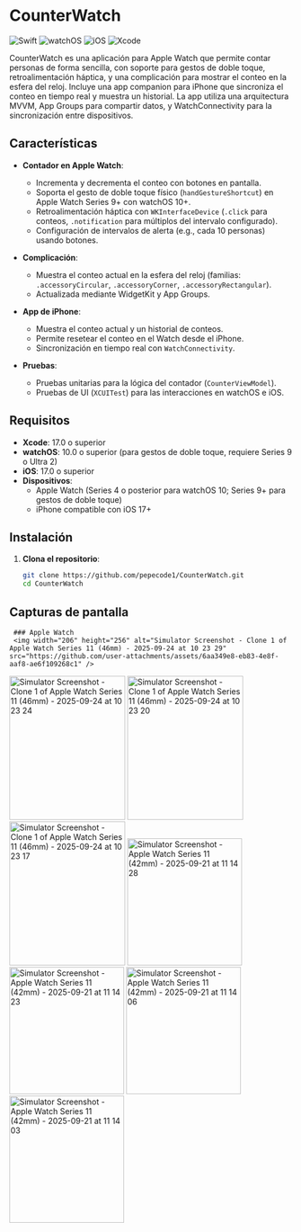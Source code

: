 # CounterWatch

![Swift](https://img.shields.io/badge/Swift-5.9-orange.svg)
![watchOS](https://img.shields.io/badge/watchOS-10.0+-blue.svg)
![iOS](https://img.shields.io/badge/iOS-17.0+-blue.svg)
![Xcode](https://img.shields.io/badge/Xcode-17.0+-green.svg)

CounterWatch es una aplicación para Apple Watch que permite contar personas de forma sencilla, con soporte para gestos de doble toque, retroalimentación háptica, y una complicación para mostrar el conteo en la esfera del reloj. Incluye una app companion para iPhone que sincroniza el conteo en tiempo real y muestra un historial. La app utiliza una arquitectura MVVM, App Groups para compartir datos, y WatchConnectivity para la sincronización entre dispositivos.

## Características

- **Contador en Apple Watch**:
  - Incrementa y decrementa el conteo con botones en pantalla.
  - Soporta el gesto de doble toque físico (`handGestureShortcut`) en Apple Watch Series 9+ con watchOS 10+.
  - Retroalimentación háptica con `WKInterfaceDevice` (`.click` para conteos, `.notification` para múltiplos del intervalo configurado).
  - Configuración de intervalos de alerta (e.g., cada 10 personas) usando botones.

- **Complicación**:
  - Muestra el conteo actual en la esfera del reloj (familias: `.accessoryCircular`, `.accessoryCorner`, `.accessoryRectangular`).
  - Actualizada mediante WidgetKit y App Groups.

- **App de iPhone**:
  - Muestra el conteo actual y un historial de conteos.
  - Permite resetear el conteo en el Watch desde el iPhone.
  - Sincronización en tiempo real con `WatchConnectivity`.

- **Pruebas**:
  - Pruebas unitarias para la lógica del contador (`CounterViewModel`).
  - Pruebas de UI (`XCUITest`) para las interacciones en watchOS e iOS.

## Requisitos

- **Xcode**: 17.0 o superior
- **watchOS**: 10.0 o superior (para gestos de doble toque, requiere Series 9 o Ultra 2)
- **iOS**: 17.0 o superior
- **Dispositivos**:
  - Apple Watch (Series 4 o posterior para watchOS 10; Series 9+ para gestos de doble toque)
  - iPhone compatible con iOS 17+

## Instalación

1. **Clona el repositorio**:
   ```bash
   git clone https://github.com/pepecode1/CounterWatch.git
   cd CounterWatch

 ## Capturas de pantalla
     ### Apple Watch
     <img width="206" height="256" alt="Simulator Screenshot - Clone 1 of Apple Watch Series 11 (46mm) - 2025-09-24 at 10 23 29" src="https://github.com/user-attachments/assets/6aa349e8-eb83-4e8f-aaf8-ae6f109268c1" />
<img width="206" height="256" alt="Simulator Screenshot - Clone 1 of Apple Watch Series 11 (46mm) - 2025-09-24 at 10 23 24" src="https://github.com/user-attachments/assets/27b29306-a1fe-4177-9b35-e1fa9f9ee1e7" />
<img width="206" height="256" alt="Simulator Screenshot - Clone 1 of Apple Watch Series 11 (46mm) - 2025-09-24 at 10 23 20" src="https://github.com/user-attachments/assets/aeba9527-cce5-4e20-a3e7-7b35b83d014f" />
<img width="206" height="256" alt="Simulator Screenshot - Clone 1 of Apple Watch Series 11 (46mm) - 2025-09-24 at 10 23 17" src="https://github.com/user-attachments/assets/72ac638a-070b-4265-93dc-2a50259c84d5" />
<img width="204" height="226" alt="Simulator Screenshot - Apple Watch Series 11 (42mm) - 2025-09-21 at 11 14 28" src="https://github.com/user-attachments/assets/6ba39c3d-4366-4d8f-9766-e8c6e242ecbb" />
<img width="204" height="226" alt="Simulator Screenshot - Apple Watch Series 11 (42mm) - 2025-09-21 at 11 14 23" src="https://github.com/user-attachments/assets/18dfac25-0f66-4ff5-b746-89f9b60dc092" />
<img width="204" height="226" alt="Simulator Screenshot - Apple Watch Series 11 (42mm) - 2025-09-21 at 11 14 06" src="https://github.com/user-attachments/assets/8b10c540-323f-46d6-8964-f28524f5b278" />
<img width="204" height="226" alt="Simulator Screenshot - Apple Watch Series 11 (42mm) - 2025-09-21 at 11 14 03" src="https://github.com/user-attachments/assets/0942b765-ca92-42a3-b7bc-d197197218e1" />
